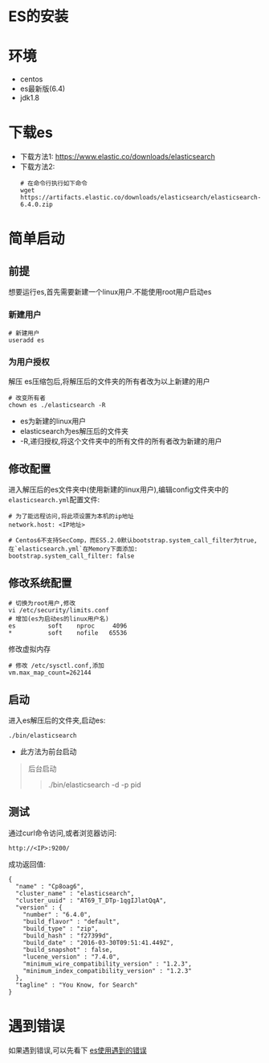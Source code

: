 ES的安装
===
# 环境
* centos
* es最新版(6.4)
* jdk1.8
# 下载es
* 下载方法1: https://www.elastic.co/downloads/elasticsearch
* 下载方法2:
    ```
    # 在命令行执行如下命令
    wget https://artifacts.elastic.co/downloads/elasticsearch/elasticsearch-6.4.0.zip
    ```

# 简单启动

## 前提
想要运行es,首先需要新建一个linux用户.不能使用root用户启动es

### 新建用户
```
# 新建用户
useradd es
```
### 为用户授权
解压 es压缩包后,将解压后的文件夹的所有者改为以上新建的用户
```
# 改变所有者
chown es ./elasticsearch -R
```
* es为新建的linux用户
* elasticsearch为es解压后的文件夹
* -R,递归授权,将这个文件夹中的所有文件的所有者改为新建的用户

## 修改配置
进入解压后的es文件夹中(使用新建的linux用户),编辑config文件夹中的`elasticsearch.yml`配置文件:
```
# 为了能远程访问,将此项设置为本机的ip地址
network.host: <IP地址>

# Centos6不支持SecComp，而ES5.2.0默认bootstrap.system_call_filter为true,在`elasticsearch.yml`在Memory下面添加:
bootstrap.system_call_filter: false
```
## 修改系统配置
```
# 切换为root用户,修改
vi /etc/security/limits.conf
# 增加(es为启动es的linux用户名)
es         soft    nproc     4096
*          soft    nofile   65536
```
修改虚拟内存
```
# 修改 /etc/sysctl.conf,添加
vm.max_map_count=262144
```

## 启动
进入es解压后的文件夹,启动es:
```
./bin/elasticsearch
```
* 此方法为前台启动

> 后台启动
>> ./bin/elasticsearch -d -p pid

## 测试
通过curl命令访问,或者浏览器访问:
```
http://<IP>:9200/
```
成功返回值:
```
{
  "name" : "Cp8oag6",
  "cluster_name" : "elasticsearch",
  "cluster_uuid" : "AT69_T_DTp-1qgIJlatQqA",
  "version" : {
    "number" : "6.4.0",
    "build_flavor" : "default",
    "build_type" : "zip",
    "build_hash" : "f27399d",
    "build_date" : "2016-03-30T09:51:41.449Z",
    "build_snapshot" : false,
    "lucene_version" : "7.4.0",
    "minimum_wire_compatibility_version" : "1.2.3",
    "minimum_index_compatibility_version" : "1.2.3"
  },
  "tagline" : "You Know, for Search"
}
```
# 遇到错误
如果遇到错误,可以先看下 [es使用遇到的错误](https://www.nblib.org/elasticsearch/es-starter-errors.html)
# 